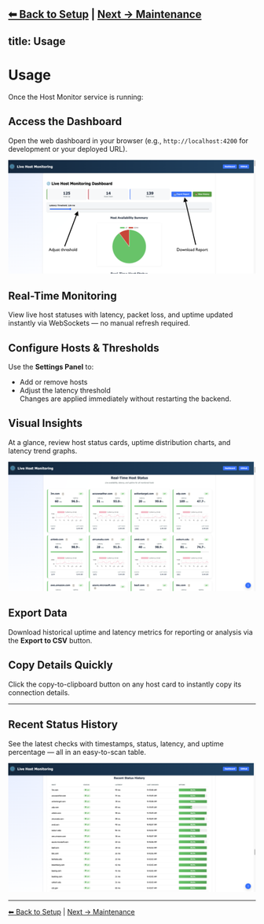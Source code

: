 [⬅ Back to Setup](setup.md) | [Next → Maintenance](maintenance.md)
---
title: Usage
---

# Usage

Once the Host Monitor service is running:

## Access the Dashboard
Open the web dashboard in your browser (e.g., `http://localhost:4200` for development or your deployed URL).

![Dashboard overview](images/dashboard.png)

## Real-Time Monitoring
View live host statuses with latency, packet loss, and uptime updated instantly via WebSockets — no manual refresh required.

## Configure Hosts & Thresholds
Use the **Settings Panel** to:
- Add or remove hosts
- Adjust the latency threshold  
Changes are applied immediately without restarting the backend.

## Visual Insights
At a glance, review host status cards, uptime distribution charts, and latency trend graphs.

![Real-time host status grid](images/hosts_status.png)

## Export Data
Download historical uptime and latency metrics for reporting or analysis via the **Export to CSV** button.

## Copy Details Quickly
Click the copy-to-clipboard button on any host card to instantly copy its connection details.

---

## Recent Status History
See the latest checks with timestamps, status, latency, and uptime percentage — all in an easy-to-scan table.

![Recent status history table](images/history.png)

---

[⬅ Back to Setup](setup.md) | [Next → Maintenance](maintenance.md)
